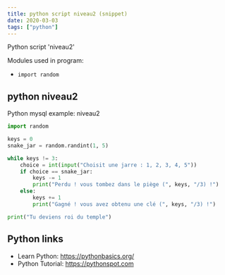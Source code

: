 ```yaml
---
title: python script niveau2 (snippet)
date: 2020-03-03
tags: ["python"]
---
```

Python script 'niveau2'


Modules used in program: 
* `import random`

## python niveau2

Python mysql example: niveau2

```python
import random

keys = 0
snake_jar = random.randint(1, 5)

while keys != 3:
    choice = int(input("Choisit une jarre : 1, 2, 3, 4, 5"))
    if choice == snake_jar:
        keys -= 1
        print("Perdu ! vous tombez dans le piège (", keys, "/3) !")
    else:
        keys += 1
        print("Gagné ! vous avez obtenu une clé (", keys, "/3) !")

print("Tu deviens roi du temple")

```

## Python links

- Learn Python: https://pythonbasics.org/
- Python Tutorial: https://pythonspot.com
